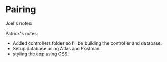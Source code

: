 # Pairing


Joel's notes:



Patrick's notes:
- Added controllers folder so I'll be building the controller and database.
- Setup database using Atlas and Postman.
- styling the app using CSS.
